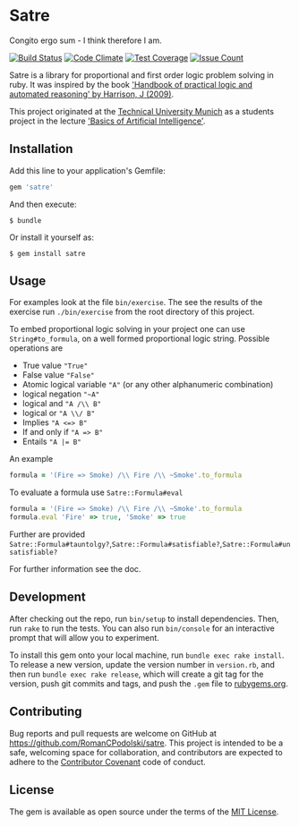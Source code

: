 # Satre

Congito ergo sum - I think therefore I am.

[![Build Status](https://travis-ci.org/RomanCPodolski/satre.svg)](https://travis-ci.org/RomanCPodolski/satre)
[![Code Climate](https://codeclimate.com/github/RomanCPodolski/satre/badges/gpa.svg)](https://codeclimate.com/github/RomanCPodolski/satre)
[![Test Coverage](https://codeclimate.com/github/RomanCPodolski/satre/badges/coverage.svg)](https://codeclimate.com/github/RomanCPodolski/satre/coverage)
[![Issue Count](https://codeclimate.com/github/RomanCPodolski/satre/badges/issue_count.svg)](https://codeclimate.com/github/RomanCPodolski/satre)
  
Satre is a library for proportional and first order logic problem solving in ruby.
It was inspired by the book ['Handbook of practical logic and automated reasoning' by Harrison, J (2009)](http://www.cambridge.org/us/academic/subjects/computer-science/programming-languages-and-applied-logic/handbook-practical-logic-and-automated-reasoning).
  
This project originated at the [Technical University Munich](http://www.tum.de) as a students project in the lecture ['Basics of Artificial Intelligence'](http://www6.in.tum.de/Main/TeachingWs2014KuenstlicheIntelligenz).

## Installation

Add this line to your application's Gemfile:

```ruby
gem 'satre'
```

And then execute:

    $ bundle

Or install it yourself as:

    $ gem install satre

## Usage

For examples look at the file `bin/exercise`.
The see the results of the exercise run `./bin/exercise` from the root directory of this project.

To embed proportional logic solving in your project one can use `String#to_formula`, on a well formed proportional logic string.
Possible operations are

  * True value `"True"`
  * False value `"False"`
  * Atomic logical variable `"A"` (or any other alphanumeric combination)
  * logical negation `"~A"`
  * logical and `"A /\\ B"`
  * logical or `"A \\/ B"`
  * Implies `"A <=> B"`
  * If and only if `"A => B"`
  * Entails `"A |= B"`

An example

```ruby
formula = '(Fire => Smoke) /\\ Fire /\\ ~Smoke'.to_formula 
```

To evaluate a formula use `Satre::Formula#eval`

```ruby
formula = '(Fire => Smoke) /\\ Fire /\\ ~Smoke'.to_formula 
formula.eval 'Fire' => true, 'Smoke' => true
```

Further are provided `Satre::Formula#tauntolgy?`,`Satre::Formula#satisfiable?`,`Satre::Formula#unsatisfiable?`

For further information see the doc.

## Development

After checking out the repo, run `bin/setup` to install dependencies.
Then, run `rake` to run the tests.
You can also run `bin/console` for an interactive prompt that will allow you to experiment.

To install this gem onto your local machine, run `bundle exec rake install`.
To release a new version, update the version number in `version.rb`, and then run `bundle exec rake release`, which will create a git tag for the version, push git commits and tags, and push the `.gem` file to [rubygems.org](https://rubygems.org).

## Contributing

Bug reports and pull requests are welcome on GitHub at https://github.com/RomanCPodolski/satre.
This project is intended to be a safe, welcoming space for collaboration, and contributors are expected to adhere to the [Contributor Covenant](http://contributor-covenant.org) code of conduct.

## License

The gem is available as open source under the terms of the [MIT License](http://opensource.org/licenses/MIT).
